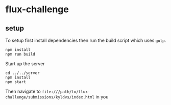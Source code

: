 # flux-challenge

## setup

To setup first install dependencies then run the build script which uses `gulp`.

```
npm install
npm run build
```

Start up the server

```
cd ../../server
npm install
npm start
```

Then navigate to `file:///path/to/flux-challenge/submissions/kyldvs/index.html` in you
